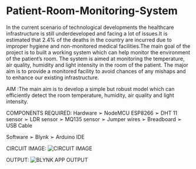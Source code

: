 # Patient-Room-Monitoring-System
In the current scenario of technological developments the healthcare infrastructure is still underdeveloped and facing a lot of issues.It is estimated that 2.4% of the deaths in the country are incurred due to improper hygiene and non-monitored medical facilities.The main goal of the project is to built a working system which can help monitor the environment of the patient’s room.
The system is aimed at monitoring the temperature, air quality, humidity and light intensity in the room of the patient. The major aim is to provide a monitored facility to avoid chances of any mishaps and to enhance our existing infrastructure.

AIM :The main aim is to develop a simple but robust model which can efficiently detect the room temperature, humidity, air quality and light intensity.

COMPONENTS REQUIRED:
Hardware
➢ NodeMCU ESP8266
➢ DHT 11 sensor
➢ LDR sensor
➢ MQ135 sensor
➢ Jumper wires
➢ Breadboard
➢ USB Cable

 Software
➢ Blynk
➢ Arduino IDE

CIRCUIT IMAGE:
![CIRCUIT IMAGE](https://user-images.githubusercontent.com/54355988/115506861-00ad8580-a299-11eb-95a9-cd815bc48166.jpg)

OUTPUT:
![BLYNK APP OUTPUT](https://user-images.githubusercontent.com/54355988/115506960-1de25400-a299-11eb-92d6-ebd2e22339ee.jpg)

